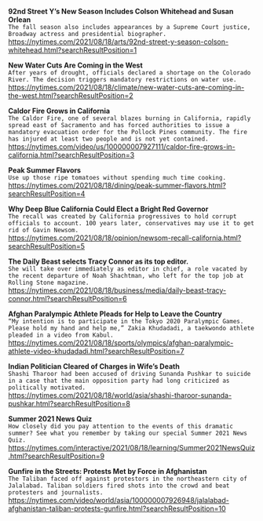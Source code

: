 **92nd Street Y’s New Season Includes Colson Whitehead and Susan Orlean**\
`The fall season also includes appearances by a Supreme Court justice, Broadway actress and presidential biographer.`\
https://nytimes.com/2021/08/18/arts/92nd-street-y-season-colson-whitehead.html?searchResultPosition=1

**New Water Cuts Are Coming in the West**\
`After years of drought, officials declared a shortage on the Colorado River. The decision triggers mandatory restrictions on water use.`\
https://nytimes.com/2021/08/18/climate/new-water-cuts-are-coming-in-the-west.html?searchResultPosition=2

**Caldor Fire Grows in California**\
`The Caldor Fire, one of several blazes burning in California, rapidly spread east of Sacramento and has forced authorities to issue a mandatory evacuation order for the Pollock Pines community. The fire has injured at least two people and is not yet contained.`\
https://nytimes.com/video/us/100000007927111/caldor-fire-grows-in-california.html?searchResultPosition=3

**Peak Summer Flavors**\
`Use up those ripe tomatoes without spending much time cooking.`\
https://nytimes.com/2021/08/18/dining/peak-summer-flavors.html?searchResultPosition=4

**Why Deep Blue California Could Elect a Bright Red Governor**\
`The recall was created by California progressives to hold corrupt officials to account. 100 years later, conservatives may use it to get rid of Gavin Newsom.`\
https://nytimes.com/2021/08/18/opinion/newsom-recall-california.html?searchResultPosition=5

**The Daily Beast selects Tracy Connor as its top editor.**\
`She will take over immediately as editor in chief, a role vacated by the recent departure of Noah Shachtman, who left for the top job at Rolling Stone magazine.`\
https://nytimes.com/2021/08/18/business/media/daily-beast-tracy-connor.html?searchResultPosition=6

**Afghan Paralympic Athlete Pleads for Help to Leave the Country**\
`“My intention is to participate in the Tokyo 2020 Paralympic Games. Please hold my hand and help me,” Zakia Khudadadi, a taekwondo athlete pleaded in a video from Kabul.`\
https://nytimes.com/2021/08/18/sports/olympics/afghan-paralympic-athlete-video-khudadadi.html?searchResultPosition=7

**Indian Politician Cleared of Charges in Wife’s Death**\
`Shashi Tharoor had been accused of driving Sunanda Pushkar to suicide in a case that the main opposition party had long criticized as politically motivated.`\
https://nytimes.com/2021/08/18/world/asia/shashi-tharoor-sunanda-pushkar.html?searchResultPosition=8

**Summer 2021 News Quiz**\
`How closely did you pay attention to the events of this dramatic summer? See what you remember by taking our special Summer 2021 News Quiz.`\
https://nytimes.com/interactive/2021/08/18/learning/Summer2021NewsQuiz.html?searchResultPosition=9

**Gunfire in the Streets: Protests Met by Force in Afghanistan**\
`The Taliban faced off against protestors in the northeastern city of Jalalabad. Taliban soldiers fired shots into the crowd and beat protesters and journalists.`\
https://nytimes.com/video/world/asia/100000007926948/jalalabad-afghanistan-taliban-protests-gunfire.html?searchResultPosition=10

